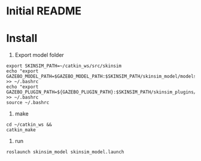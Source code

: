 # Initial README

# Install

1. Export model folder
~~~~
export SKINSIM_PATH=~/catkin_ws/src/skinsim
echo "export GAZEBO_MODEL_PATH=$GAZEBO_MODEL_PATH:$SKINSIM_PATH/skinsim_model/models" >> ~/.bashrc
echo "export GAZEBO_PLUGIN_PATH=${GAZEBO_PLUGIN_PATH}:$SKINSIM_PATH/skinsim_plugins/build" >> ~/.bashrc
source ~/.bashrc
~~~~

1. make
~~~~
cd ~/catkin_ws &&
catkin_make
~~~~

1. run
~~~~
roslaunch skinsim_model skinsim_model.launch
~~~~